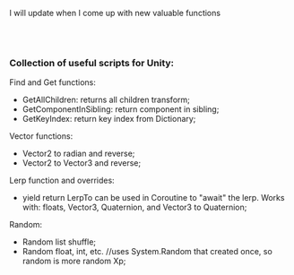 I will update when I come up with new valuable functions

<br/><br/>

### Collection of useful scripts for Unity:
Find and Get functions:
- GetAllChildren: returns all children transform;
- GetComponentInSibling: return component in sibling;
- GetKeyIndex: return key index from Dictionary;

Vector functions:
- Vector2 to radian and reverse;
- Vector2 to Vector3 and reverse;

Lerp function and overrides:
- yield return LerpTo can be used in Coroutine to "await" the lerp. Works with: floats, Vector3, Quaternion, and Vector3 to Quaternion;

Random:
- Random list shuffle;
- Random float, int, etc. //uses System.Random that created once, so random is more random Xp;
